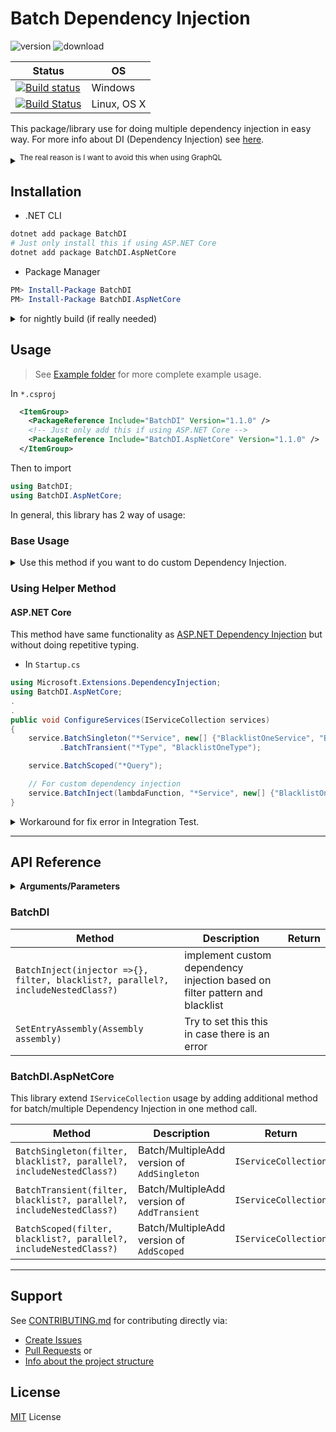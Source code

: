 # Batch Dependency Injection

![version](https://img.shields.io/nuget/v/BatchDI.svg)
![download](https://img.shields.io/nuget/dt/BatchDI.svg)

| Status                                                                                                                                                                            | OS          |
| --------------------------------------------------------------------------------------------------------------------------------------------------------------------------------- | ----------- |
| [![Build status](https://ci.appveyor.com/api/projects/status/g5qlityh97xukmv2/branch/master?svg=true)](https://ci.appveyor.com/project/DrSensor/batchdi-aspnetcore/branch/master) | Windows     |
| [![Build Status](https://travis-ci.org/DrSensor/BatchDI.svg?branch=master)](https://travis-ci.org/DrSensor/BatchDI.AspNetCore)                                                    | Linux, OS X |

This package/library use for doing multiple dependency injection in easy way. For more info about DI (Dependency Injection) see [here](https://docs.microsoft.com/en-us/aspnet/core/fundamentals/dependency-injection).

<details>
<summary><sup>The real reason is I want to avoid this when using GraphQL</sup></summary>

> copas from [this repo](https://github.com/glennblock/orders-graphql/blob/master/Server/Startup.cs#L23)

```csharp
    public void ConfigureServices(IServiceCollection services)
    {
        services.AddSingleton<IOrderService, OrderService>();
        services.AddSingleton<OrdersSchema>();
        services.AddSingleton<OrdersQuery>();
        services.AddSingleton<OrderType>();
        services.AddSingleton<OrderCreateInputType>();
        services.AddSingleton<ICustomerService, CustomerService>();
        services.AddSingleton<CustomerType>();
        services.AddSingleton<OrderStatusesEnum>();
        services.AddSingleton<OrdersMutation>();
        services.AddSingleton<OrderSubscription>();
        services.AddSingleton<OrderEventType>();
        services.AddSingleton<IOrderEventService, OrderEventService>();
        services.AddSingleton<IEventAggregator, SimpleEventAggregator>();
        services.AddSingleton<IDependencyResolver>(c =>
            new FuncDependencyResolver(type => c.GetRequiredService(type))); services.AddGraphQLHttp();
        services.AddGraphQLWebSocket<OrdersSchema>();
        services.AddMvc();
    }
```

So then I can write it like this

```c#
    public void ConfigureServices(IServiceCollection services)
    {
        services.AddSingleton<IOrderService, OrderService>();
        services.BatchSingleton(new[] {
            "I*Service",
            "Order*",
            "Customer*"
        });

        services.AddSingleton<IEventAggregator, SimpleEventAggregator>();
        services.AddSingleton<IDependencyResolver>(c =>
            new FuncDependencyResolver(type => c.GetRequiredService(type))); services.AddGraphQLHttp();
        services.AddGraphQLWebSocket<OrdersSchema>();
        services.AddMvc();
    }
```

</details>

## Installation

*   .NET CLI

```bash
dotnet add package BatchDI
# Just only install this if using ASP.NET Core
dotnet add package BatchDI.AspNetCore
```

*   Package Manager

```powershell
PM> Install-Package BatchDI
PM> Install-Package BatchDI.AspNetCore
```

<details>
<summary>for nightly build (if really needed)</summary>

In `nuget.config` before installing

```xml
<configuration>
  <packageSources>
    <add key="BatchDI Package" value="https://ci.appveyor.com/nuget/batch-di" />
  </packageSources>
</configuration>
```

</details>

## Usage

> See [Example folder](./Example) for more complete example usage.

In `*.csproj`

```xml
  <ItemGroup>
    <PackageReference Include="BatchDI" Version="1.1.0" />
    <!-- Just only add this if using ASP.NET Core -->
    <PackageReference Include="BatchDI.AspNetCore" Version="1.1.0" />
  </ItemGroup>
```

Then to import

```csharp
using BatchDI;
using BatchDI.AspNetCore;
```

In general, this library has 2 way of usage:

### Base Usage

<details>
<summary>Use this method if you want to do custom Dependency Injection.</summary>

```c#
using BatchDI;
.
.
BatchDI.BatchInject(
    filter: "*Service",
    injector: _implementation =>
    {
        if (_implementation.Name.Contains("My"))
        {
            service.AddSingleton(_class, new MyBaseService(Configuration["MyConfig"])));
        }
    }
);

// or

BatchDI.BatchInject(
    filter: "I*Service",
    injector: (_interface, _class) => service.AddSingleton(_interface, _class),
);
```

</details>

### Using Helper Method

#### ASP․NET Core

This method have same functionality as [ASP.NET Dependency Injection](https://docs.microsoft.com/en-us/aspnet/core/fundamentals/dependency-injection) but without doing repetitive typing.

*   In `Startup.cs`

```c#
using Microsoft.Extensions.DependencyInjection;
using BatchDI.AspNetCore;
.
.
public void ConfigureServices(IServiceCollection services)
{
    service.BatchSingleton("*Service", new[] {"BlacklistOneService", "BlacklistTwoService"})
           .BatchTransient("*Type", "BlacklistOneType");

    service.BatchScoped("*Query");

    // For custom dependency injection
    service.BatchInject(lambdaFunction, "*Service", new[] {"BlacklistOneService", "BlacklistTwoService"});
}
```

<details>
<summary>Workaround for fix error in Integration Test.</summary>

Use `SetBatchDIEntryPoint` to set the EntryAssembly

```c#
_server = new TestServer(new WebHostBuilder().SetBatchDIEntryPoint<Startup>().UseStartup<Startup>());
```

</details>

---

## API Reference

<details>
<summary><b>Arguments/Parameters</b></summary>

| Parameter                       | Description                                                              | Type                                     | Default value |
| ------------------------------- | ------------------------------------------------------------------------ | ---------------------------------------- | ------------- |
| `injector` (lambda)             | implement callback for custom DI                                         | `Action<Type>`, <br>`Action<Type, Type>` |
| `filter`                        | list or glob pattern for specify which class name to inject              | `string`, <br>`string[]`                 |
| `blacklist` (optional)          | list or glob pattern for specify which class name **not** to be injected | `string`, <br>`string[]`                 |
| `parallel` (optional)           | if the startup time become slower, try to set this `true`                | `bool`                                   | `false`       |
| `includeNestedClass` (optional) | choose if also to inject nested class                                    | `bool`                                   | `true`        |

</details>

### BatchDI

| Method                                                                           | Description                                                                 | Return |
| -------------------------------------------------------------------------------- | --------------------------------------------------------------------------- | ------ |
| `BatchInject(injector =>{}, filter, blacklist?, parallel?, includeNestedClass?)` | implement custom dependency injection based on filter pattern and blacklist |
| `SetEntryAssembly(Assembly assembly)`                                            | Try to set this this in case there is an error                              |

### BatchDI.AspNetCore

This library extend `IServiceCollection` usage by adding additional method for batch/multiple Dependency Injection in one method call.

| Method                                                               | Description                                 | Return               |
| -------------------------------------------------------------------- | ------------------------------------------- | -------------------- |
| `BatchSingleton(filter, blacklist?, parallel?, includeNestedClass?)` | Batch/MultipleAdd version of `AddSingleton` | `IServiceCollection` |
| `BatchTransient(filter, blacklist?, parallel?, includeNestedClass?)` | Batch/MultipleAdd version of `AddTransient` | `IServiceCollection` |
| `BatchScoped(filter, blacklist?, parallel?, includeNestedClass?)`    | Batch/MultipleAdd version of `AddScoped`    | `IServiceCollection` |

---

## Support

See [CONTRIBUTING.md](./CONTRIBUTING.md) for contributing directly via:

*   [Create Issues](./CONTRIBUTING.md/#create-issues)
*   [Pull Requests](./CONTRIBUTING.md/#pull-requests) or
*   [Info about the project structure](./CONTRIBUTING.md/#project-structure)

## License

[MIT](./LICENSE) License
